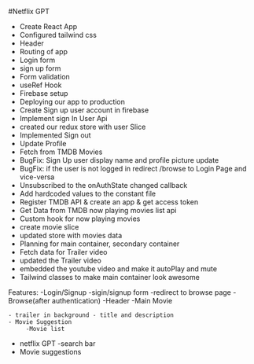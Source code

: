 #Netflix GPT

- Create React App
- Configured tailwind css
- Header
- Routing of app
- Login form
- sign up form
- Form validation
- useRef Hook
- Firebase setup
- Deploying our app to production
- Create Sign up user account in firebase
- Implement sign In User Api
- created our redux store with user Slice
- Implemented Sign out
- Update Profile
- Fetch from TMDB Movies
- BugFix: Sign Up user display name and profile picture update
- BugFix: if the user is not logged in redirect /browse to Login Page and vice-versa
- Unsubscribed to the onAuthState changed callback
- Add hardcoded values to the constant file
- Register TMDB API & create an app & get access token
- Get Data from TMDB now playing movies list api
- Custom hook for now playing movies
- create movie slice
- updated store with movies data
- Planning for main container, secondary container
- Fetch data for Trailer video
- updated the Trailer video
- embedded the youtube video and make it autoPlay and mute
- Tailwind classes to make main container look awesome

Features:
-Login/Signup
-sigin/signup form
-redirect to browse page
-Browse(after authentication)
-Header
-Main Movie

    - trailer in background - title and description
    - Movie Suggestion
         -Movie list

- netflix GPT
  -search bar
- Movie suggestions
